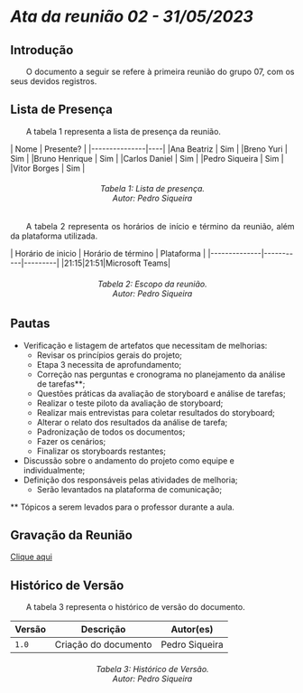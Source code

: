 # ***Ata da reunião 02 - 31/05/2023***

## **Introdução**
<p align="justify">
&emsp;&emsp;O documento a seguir se refere à primeira reunião do grupo 07, com os seus devidos registros.
</p> 

## **Lista de Presença**
<p align="justify">
&emsp;&emsp;A tabela 1 representa a lista de presença da reunião.
</p>
| Nome | Presente? |
|---------------|----|
|Ana Beatriz | Sim |
|Breno Yuri | Sim |
|Bruno Henrique | Sim |
|Carlos Daniel | Sim |
|Pedro Siqueira | Sim |
|Vitor Borges | Sim | 
<h6 align = "center"> Tabela 1: Lista de presença.
<br> Autor: Pedro Siqueira </h6>
<p align="justify">
&emsp;&emsp;A tabela 2 representa os horários de início e término da reunião, além da plataforma utilizada.
</p>
| Horário de inicio | Horário de término | Plataforma |
|--------------|-----------|---------|
|21:15|21:51|Microsoft Teams|
<h6 align = "center"> Tabela 2: Escopo da reunião.
<br> Autor: Pedro Siqueira </h6>

## **Pautas**

- Verificação e listagem de artefatos que necessitam de melhorias:
  - Revisar os princípios gerais do projeto;
  - Etapa 3 necessita de aprofundamento;
  - Correção nas perguntas e cronograma no planejamento da análise de tarefas**;
  - Questões práticas da avaliação de storyboard e análise de tarefas;
  - Realizar o teste piloto da avaliação de storyboard;
  - Realizar mais entrevistas para coletar resultados do storyboard;
  - Alterar o relato dos resultados da análise de tarefa;
  - Padronização de todos os documentos;
  - Fazer os cenários;
  - Finalizar os storyboards restantes;
- Discussão sobre o andamento do projeto como equipe e individualmente;
- Definição dos responsáveis pelas atividades de melhoria; 
  - Serão levantados na plataforma de comunicação;

** Tópicos a serem levados para o professor durante a aula.

## **Gravação da Reunião**

[Clique aqui](reuniao02.mp4)

## **Histórico de Versão**
<p align="justify">
&emsp;&emsp;A tabela 3 representa o histórico de versão do documento.
</p>

| Versão | Descrição | Autor(es) | 
| ------ | --------- | --------- |
| `1.0`  | Criação do documento | Pedro Siqueira |  
<h6 align = "center"> Tabela 3: Histórico de Versão.
<br> Autor: Pedro Siqueira </h6>
